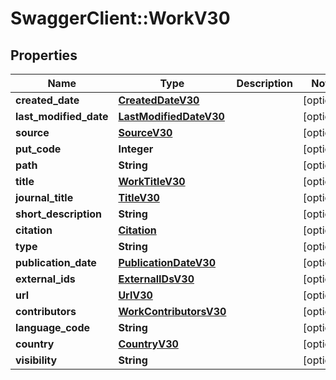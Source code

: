 # SwaggerClient::WorkV30

## Properties
Name | Type | Description | Notes
------------ | ------------- | ------------- | -------------
**created_date** | [**CreatedDateV30**](CreatedDateV30.md) |  | [optional] 
**last_modified_date** | [**LastModifiedDateV30**](LastModifiedDateV30.md) |  | [optional] 
**source** | [**SourceV30**](SourceV30.md) |  | [optional] 
**put_code** | **Integer** |  | [optional] 
**path** | **String** |  | [optional] 
**title** | [**WorkTitleV30**](WorkTitleV30.md) |  | [optional] 
**journal_title** | [**TitleV30**](TitleV30.md) |  | [optional] 
**short_description** | **String** |  | [optional] 
**citation** | [**Citation**](Citation.md) |  | [optional] 
**type** | **String** |  | [optional] 
**publication_date** | [**PublicationDateV30**](PublicationDateV30.md) |  | [optional] 
**external_ids** | [**ExternalIDsV30**](ExternalIDsV30.md) |  | [optional] 
**url** | [**UrlV30**](UrlV30.md) |  | [optional] 
**contributors** | [**WorkContributorsV30**](WorkContributorsV30.md) |  | [optional] 
**language_code** | **String** |  | [optional] 
**country** | [**CountryV30**](CountryV30.md) |  | [optional] 
**visibility** | **String** |  | [optional] 


